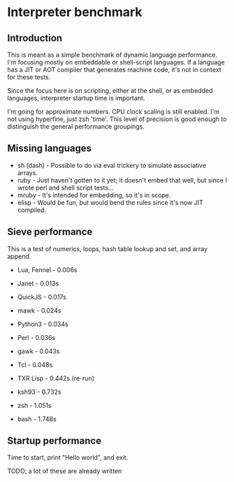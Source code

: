 # Interpreter benchmark

## Introduction

This is meant as a simple benchmark of dynamic language performance.  I'm focusing mostly on embeddable or shell-script languages.  If a language has a JIT or AOT compiler that generates machine code, it's not in context for these tests.

Since the focus here is on scripting, either at the shell, or as embedded languages, interpreter startup time is important.

I'm going for approximate numbers.  CPU clock scaling is still enabled.  I'm not using hyperfine, just zsh 'time'.
This level of precision is good enough to distinguish the general performance groupings.

## Missing languages

* sh (dash) - Possible to do via eval trickery to simulate associative arrays.
* ruby - Just haven't gotten to it yet; it doesn't embed that well, but since I wrote perl and shell script tests...
* mruby - It's intended for embedding, so it's in scope.
* elisp - Would be fun, but would bend the rules since it's now JIT compiled.

## Sieve performance

This is a test of numerics, loops, hash table lookup and set, and array append.

* Lua, Fennel - 0.006s
* Janet       - 0.013s
* QuickJS     - 0.017s
* mawk        - 0.024s
* Python3     - 0.034s
* Perl        - 0.036s
* gawk        - 0.043s
* Tcl         - 0.048s

* TXR Lisp    - 0.442s (re-run)
* ksh93       - 0.732s
* zsh         - 1.051s
* bash        - 1.748s

## Startup performance

Time to start, print "Hello world", and exit.

TODO; a lot of these are already written